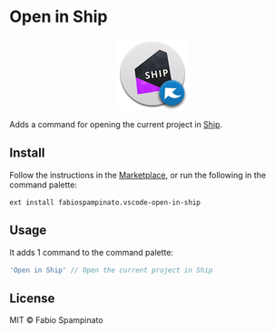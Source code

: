 # Open in Ship

<p align="center">
	<img src="https://raw.githubusercontent.com/fabiospampinato/vscode-open-in-ship/master/resources/logo-128x128.png" alt="Logo">
</p>

Adds a command for opening the current project in [Ship](https://www.realartists.com).

## Install

Follow the instructions in the [Marketplace](https://marketplace.visualstudio.com/items?itemName=fabiospampinato.vscode-open-in-ship), or run the following in the command palette:

```shell
ext install fabiospampinato.vscode-open-in-ship
```

## Usage

It adds 1 command to the command palette:

```js
'Open in Ship' // Open the current project in Ship
```

## License

MIT © Fabio Spampinato
